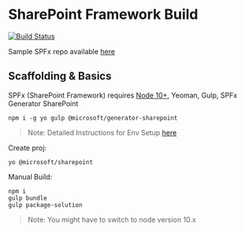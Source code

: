 # SharePoint Framework Build

[![Build Status](https://dev.azure.com/az-400-v2/M06-CI/_apis/build/status/SPFxWebPart%20Build%20Yaml?branchName=main)](https://dev.azure.com/az-400-v2/M06-CI/_build/latest?definitionId=13&branchName=main)

Sample SPFx repo available [here](https://github.com/ARambazamba/SPFxPipeline)

## Scaffolding & Basics

SPFx (SharePoint Framework) requires [Node 10+](https://nodejs.org/en/download/releases/), Yeoman, Gulp, SPFx Generator SharePoint

```
npm i -g yo gulp @microsoft/generator-sharepoint
```

> Note: Detailed Instructions for Env Setup [here](https://docs.microsoft.com/en-us/sharepoint/dev/spfx/set-up-your-development-environment)

Create proj:

```
yo @microsoft/sharepoint
```

Manual Build:

```
npm i
gulp bundle
gulp package-solution
```

> Note: You might have to switch to node version 10.x
